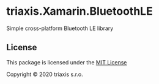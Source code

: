 # triaxis.Xamarin.BluetoothLE

Simple cross-platform Bluetooth LE library

## License

This package is licensed under the [MIT License](./LICENSE.txt)

Copyright &copy; 2020 triaxis s.r.o.
